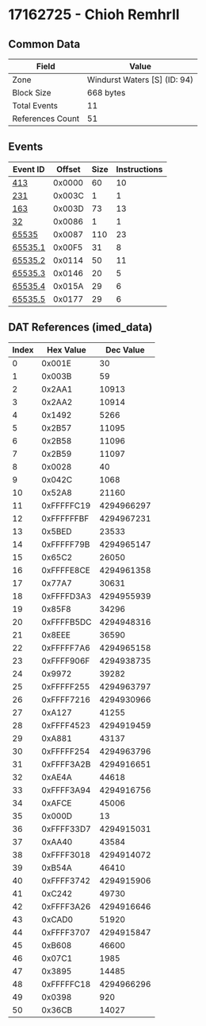 # 17162725 - Chioh Remhrll

## Common Data

| Field            | Value                        |
|------------------|------------------------------|
| Zone             | Windurst Waters [S] (ID: 94) |
| Block Size       | 668 bytes                    |
| Total Events     | 11                           |
| References Count | 51                           |

## Events

| Event ID                | Offset   |   Size |   Instructions |
|-------------------------|----------|--------|----------------|
| [413](./413.md)         | 0x0000   |     60 |             10 |
| [231](./231.md)         | 0x003C   |      1 |              1 |
| [163](./163.md)         | 0x003D   |     73 |             13 |
| [32](./32.md)           | 0x0086   |      1 |              1 |
| [65535](./65535.md)     | 0x0087   |    110 |             23 |
| [65535.1](./65535.1.md) | 0x00F5   |     31 |              8 |
| [65535.2](./65535.2.md) | 0x0114   |     50 |             11 |
| [65535.3](./65535.3.md) | 0x0146   |     20 |              5 |
| [65535.4](./65535.4.md) | 0x015A   |     29 |              6 |
| [65535.5](./65535.5.md) | 0x0177   |     29 |              6 |

## DAT References (imed_data)

|   Index | Hex Value   |   Dec Value |
|---------|-------------|-------------|
|       0 | 0x001E      |          30 |
|       1 | 0x003B      |          59 |
|       2 | 0x2AA1      |       10913 |
|       3 | 0x2AA2      |       10914 |
|       4 | 0x1492      |        5266 |
|       5 | 0x2B57      |       11095 |
|       6 | 0x2B58      |       11096 |
|       7 | 0x2B59      |       11097 |
|       8 | 0x0028      |          40 |
|       9 | 0x042C      |        1068 |
|      10 | 0x52A8      |       21160 |
|      11 | 0xFFFFFC19  |  4294966297 |
|      12 | 0xFFFFFFBF  |  4294967231 |
|      13 | 0x5BED      |       23533 |
|      14 | 0xFFFFF79B  |  4294965147 |
|      15 | 0x65C2      |       26050 |
|      16 | 0xFFFFE8CE  |  4294961358 |
|      17 | 0x77A7      |       30631 |
|      18 | 0xFFFFD3A3  |  4294955939 |
|      19 | 0x85F8      |       34296 |
|      20 | 0xFFFFB5DC  |  4294948316 |
|      21 | 0x8EEE      |       36590 |
|      22 | 0xFFFFF7A6  |  4294965158 |
|      23 | 0xFFFF906F  |  4294938735 |
|      24 | 0x9972      |       39282 |
|      25 | 0xFFFFF255  |  4294963797 |
|      26 | 0xFFFF7216  |  4294930966 |
|      27 | 0xA127      |       41255 |
|      28 | 0xFFFF4523  |  4294919459 |
|      29 | 0xA881      |       43137 |
|      30 | 0xFFFFF254  |  4294963796 |
|      31 | 0xFFFF3A2B  |  4294916651 |
|      32 | 0xAE4A      |       44618 |
|      33 | 0xFFFF3A94  |  4294916756 |
|      34 | 0xAFCE      |       45006 |
|      35 | 0x000D      |          13 |
|      36 | 0xFFFF33D7  |  4294915031 |
|      37 | 0xAA40      |       43584 |
|      38 | 0xFFFF3018  |  4294914072 |
|      39 | 0xB54A      |       46410 |
|      40 | 0xFFFF3742  |  4294915906 |
|      41 | 0xC242      |       49730 |
|      42 | 0xFFFF3A26  |  4294916646 |
|      43 | 0xCAD0      |       51920 |
|      44 | 0xFFFF3707  |  4294915847 |
|      45 | 0xB608      |       46600 |
|      46 | 0x07C1      |        1985 |
|      47 | 0x3895      |       14485 |
|      48 | 0xFFFFFC18  |  4294966296 |
|      49 | 0x0398      |         920 |
|      50 | 0x36CB      |       14027 |

